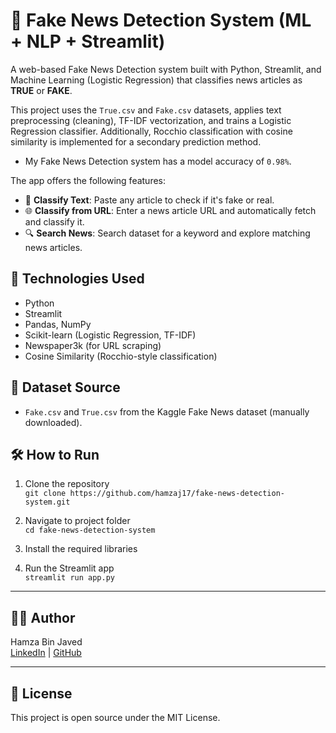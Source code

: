 # 📰 Fake News Detection System (ML + NLP + Streamlit)

A web-based Fake News Detection system built with Python, Streamlit, and Machine Learning (Logistic Regression) that classifies news articles as **TRUE** or **FAKE**.

This project uses the `True.csv` and `Fake.csv` datasets, applies text preprocessing (cleaning), TF-IDF vectorization, and trains a Logistic Regression classifier. Additionally, Rocchio classification with cosine similarity is implemented for a secondary prediction method. 

- My Fake News Detection system has a model accuracy of `0.98%`.

The app offers the following features:
- 📄 **Classify Text**: Paste any article to check if it's fake or real.
- 🌐 **Classify from URL**: Enter a news article URL and automatically fetch and classify it.
- 🔍 **Search News**: Search dataset for a keyword and explore matching news articles.

## 🚀 Technologies Used
- Python
- Streamlit
- Pandas, NumPy
- Scikit-learn (Logistic Regression, TF-IDF)
- Newspaper3k (for URL scraping)
- Cosine Similarity (Rocchio-style classification)

## 📁 Dataset Source
- `Fake.csv` and `True.csv` from the Kaggle Fake News dataset (manually downloaded).

## 🛠️ How to Run

1. Clone the repository  
   `git clone https://github.com/hamzaj17/fake-news-detection-system.git`

2. Navigate to project folder  
   `cd fake-news-detection-system`

3. Install the required libraries  

4. Run the Streamlit app  
   `streamlit run app.py`

---

## 🙋‍♂️ Author
Hamza Bin Javed  
[LinkedIn](https://www.linkedin.com/in/hamzaj17) | [GitHub](https://github.com/hamzaj17)

---

## 📄 License
This project is open source under the MIT License.
